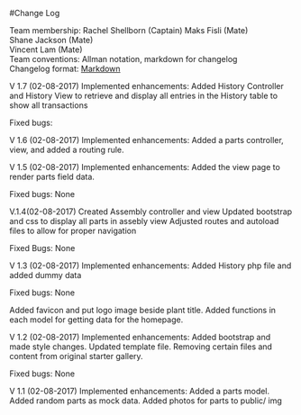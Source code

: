 #Change Log

Team membership:  Rachel Shellborn (Captain)
				  Maks Fisli       (Mate)  
				  Shane Jackson    (Mate)  
				  Vincent Lam      (Mate)  
Team conventions: Allman notation, markdown for changelog  
Changelog format: [Markdown](https://github.com/adam-p/markdown-here/wiki/Markdown-Cheatsheet) 

V 1.7 (02-08-2017)
Implemented enhancements:
Added History Controller and History View to retrieve and display all entries in the History table to show all transactions

Fixed bugs:

V 1.6 (02-08-2017)
Implemented enhancements:
Added a parts controller, view, and added a routing rule.

V 1.5 (02-08-2017)
Implemented enhancements:
Added the view page to render parts field data. 

Fixed bugs:
None

V.1.4(02-08-2017)
Created Assembly controller and view
Updated bootstrap and css to display all parts in assebly view
Adjusted routes and autoload files to allow for proper navigation

Fixed Bugs: 
None

V 1.3 (02-08-2017)
Implemented enhancements:
Added History php file and added dummy data

Fixed bugs:
None

Added favicon and put logo image beside plant title.
Added functions in each model for getting data for the homepage.

V 1.2 (02-08-2017)
Implemented enhancements:
Added bootstrap and made style changes.
Updated template file.
Removing certain files and content from original starter gallery.

Fixed bugs:
None

V 1.1 (02-08-2017)
Implemented enhancements:
Added a parts model.
Added random parts as mock data.
Added photos for parts to public/ img


